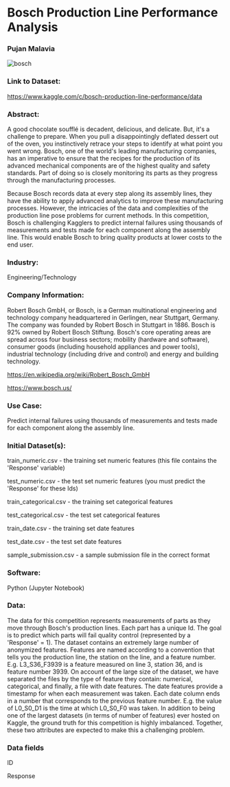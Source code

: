 # Bosch Production Line Performance Analysis
### Pujan Malavia

![bosch ](https://user-images.githubusercontent.com/19572673/64445028-7f918280-d0a3-11e9-8bbe-9838812a5542.png)

### Link to Dataset:

https://www.kaggle.com/c/bosch-production-line-performance/data

### Abstract:

A good chocolate soufflé is decadent, delicious, and delicate. But, it's a challenge to prepare. When you pull a disappointingly deflated dessert out of the oven, you instinctively retrace your steps to identify at what point you went wrong. Bosch, one of the world's leading manufacturing companies, has an imperative to ensure that the recipes for the production of its advanced mechanical components are of the highest quality and safety standards. Part of doing so is closely monitoring its parts as they progress through the manufacturing processes.

Because Bosch records data at every step along its assembly lines, they have the ability to apply advanced analytics to improve these manufacturing processes. However, the intricacies of the data and complexities of the production line pose problems for current methods.
In this competition, Bosch is challenging Kagglers to predict internal failures using thousands of measurements and tests made for each component along the assembly line. This would enable Bosch to bring quality products at lower costs to the end user.

### Industry:

Engineering/Technology

### Company Information:

Robert Bosch GmbH, or Bosch, is a German multinational engineering and technology company headquartered in Gerlingen, near Stuttgart, Germany. The company was founded by Robert Bosch in Stuttgart in 1886. Bosch is 92% owned by Robert Bosch Stiftung.
Bosch's core operating areas are spread across four business sectors; mobility (hardware and software), consumer goods (including household appliances and power tools), industrial technology (including drive and control) and energy and building technology.

https://en.wikipedia.org/wiki/Robert_Bosch_GmbH

https://www.bosch.us/

### Use Case:

Predict internal failures using thousands of measurements and tests made for each component along the assembly line.

### Initial Dataset(s):
train_numeric.csv - the training set numeric features (this file contains the 'Response' variable)

test_numeric.csv - the test set numeric features (you must predict the 'Response' for these Ids)

train_categorical.csv - the training set categorical features

test_categorical.csv - the test set categorical features

train_date.csv - the training set date features

test_date.csv - the test set date features

sample_submission.csv - a sample submission file in the correct format

### Software:
Python (Jupyter Notebook)

### Data:

The data for this competition represents measurements of parts as they move through Bosch's production lines. Each part has a unique Id. The goal is to predict which parts will fail quality control (represented by a 'Response' = 1).
The dataset contains an extremely large number of anonymized features. Features are named according to a convention that tells you the production line, the station on the line, and a feature number. E.g. L3_S36_F3939 is a feature measured on line 3, station 36, and is feature number 3939.
On account of the large size of the dataset, we have separated the files by the type of feature they contain: numerical, categorical, and finally, a file with date features. The date features provide a timestamp for when each measurement was taken. Each date column ends in a number that corresponds to the previous feature number. E.g. the value of L0_S0_D1 is the time at which L0_S0_F0 was taken.
In addition to being one of the largest datasets (in terms of number of features) ever hosted on Kaggle, the ground truth for this competition is highly imbalanced. Together, these two attributes are expected to make this a challenging problem.

### Data fields
ID 

Response
